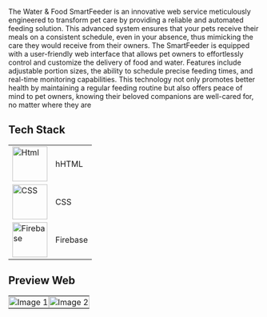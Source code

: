 The Water & Food SmartFeeder is an innovative web service meticulously engineered to transform pet care by providing a reliable and automated feeding solution. This advanced system ensures that your pets receive their meals on a consistent schedule, even in your absence, thus mimicking the care they would receive from their owners. The SmartFeeder is equipped with a user-friendly web interface that allows pet owners to effortlessly control and customize the delivery of food and water. Features include adjustable portion sizes, the ability to schedule precise feeding times, and real-time monitoring capabilities. This technology not only promotes better health by maintaining a regular feeding routine but also offers peace of mind to pet owners, knowing their beloved companions are well-cared for, no matter where they are
##  **Tech Stack**
<table>
  <tr>
    <!-- Kolom untuk gambar dan teks Java -->
    <td>
      <img src="https://github.com/Damaramon/Water-Food-Smart-Feeder-/assets/128273587/a3fd38b6-c3b3-42bd-9c28-ecba441e0ad0" alt="Html" style="width: 70px; vertical-align: middle;">
    </td>
    <td>
      hHTML
    </td>
  </tr>
  <tr>
    <!-- Kolom untuk gambar dan teks MQTT -->
    <td>
      <img src="https://github.com/Damaramon/Water-Food-Smart-Feeder-/assets/128273587/743e215b-750d-4928-a684-f2910a5a5ba2" alt="CSS" style="width: 70px; vertical-align: middle;">
    </td>
    <td>
      CSS
    </td>
  </tr>
    <tr>
    <!-- Kolom untuk gambar dan teks MQTT -->
    <td>
      <img src="https://github.com/Damaramon/Sporty-Booky/assets/128273587/21e4b4ca-8c12-4069-bd65-2e0a595b20f7" alt="Firebase" style="width: 70px; vertical-align: middle;">
    </td>
    <td>
      Firebase
    </td>
  </tr>

</table>

##  **Preview Web**
<table style="width:100%; border-collapse: collapse;">
  <tr>
    <td style="padding: 0; width:50%;">
      <img src="https://github.com/Damaramon/Water-Food-Smart-Feeder-/assets/128273587/3dac15a2-471c-4a76-b279-4844378937d8" alt="Image 1" style="width:100%; display: block;">
    </td>
    <td style="padding: 0; width:50%;">
      <img src="https://github.com/Damaramon/Water-Food-Smart-Feeder-/assets/128273587/cc7810ca-c1de-4d5b-8b50-e2aac498dad6" alt="Image 2" style="width:100%; display: block;">
    </td>
  </tr>
</table>







